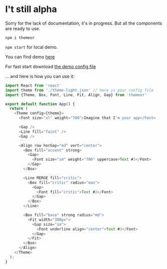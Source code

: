 # I't still alpha

Sorry for the lack of documentation, it's in progress.
But all the components are ready to use.

`npm i themeor`

`npm start` for local demo.

You can find demo [here](https://github.com/opium-pro/themeor/tree/master/src/intro)

For fast start download [the demo config file](https://github.com/opium-pro/themeor/blob/master/src/intro/theme/theme-light.json)

... and here is how you can use it:

```javascript
import React from 'react'
import theme from './theme-light.json' // here is your config file
import {Theme, Box, Font, Line, Fit, Align, Gap} from 'themeor'

export default function App() {
  return (
    <Theme config={theme}>
      <Font size="xl" weight="700">Imagine that I'm your app</Font>

      <Gap />
      <Line fill="faint" />
      <Gap />

      <Align row horGap="md" vert="center">
        <Box fill="accent" strong>
          <Gap>
            <Font size="sm" weight="700" uppercase>Text #1</Font>
          </Gap>
        </Box>

        <Line MERGE fill="critic">
          <Box fill="critic" radius="max">
            <Gap>
              <Font fill="critic">Text #2</Font>
            </Gap>
          </Box>
        </Line>

        <Box fill="base" strong radius="md">
          <Fit width="300px">
            <Gap size="sm">
              <Font underline align="center">Text #3</Font>
            </Gap>
          </Fit>
        </Box>
      </Align>
    </Theme>
  );
}
```